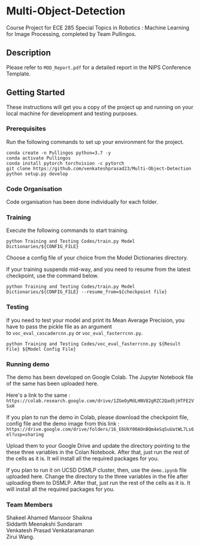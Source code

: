 # Multi-Object-Detection

Course Project for ECE 285 Special Topics in Robotics : Machine Learning for Image Processing, completed by Team Pullingos.

## Description

Please refer to ```MOD_Report.pdf``` for a detailed report in the NIPS Conference Template.

## Getting Started

These instructions will get you a copy of the project up and running on your local machine for development and testing purposes.

### Prerequisites

Run the following commands to set up your environment for the project.

```
conda create -n Pullingos python=3.7 -y
conda activate Pullingos
conda install pytorch torchvision -c pytorch
git clone https://github.com/venkateshprasad23/Multi-Object-Detection
python setup.py develop
```
### Code Organisation

Code organisation has been done individually for each folder.

### Training

Execute the following commands to start training.
```
python Training and Testing Codes/train.py Model Dictionaries/${CONFIG_FILE}
```
Choose a config file of your choice from the Model Dictionaries directory.

If your training suspends mid-way, and you need to resume from the latest checkpoint, use the command below.

```
python Training and Testing Codes/train.py Model Dictionaries/${CONFIG_FILE} --resume_from=${checkpoint file}
```

### Testing

If you need to test your model and print its Mean Average Precision, you have to pass the pickle file as an argument\
to ```voc_eval_cascadercnn.py``` or ```voc_eval_fasterrcnn.py```.

```
python Training and Testing Codes/voc_eval_fasterrcnn.py ${Result File} ${Model Config File}
```

### Running demo

The demo has been developed on Google Colab. The Jupyter Notebook file of the same has been uploaded here.

Here's a link to the same : ```https://colab.research.google.com/drive/1ZGeOyMdLHNV82gRZC2Qad5jHTFE2VSxH```

If you plan to run the demo in Colab, please download the checkpoint file, config file and the demo image
from this link : ```https://drive.google.com/drive/folders/16_E6UkY00AOnBQm4eSqSuUatWL7Ls6el?usp=sharing```

Upload them to your Google Drive and update the directory pointing to the these three variables in the Colan Notebook. After that, just run the rest of the cells as it is. It wil install all the required packages for you.

If you plan to run it on UCSD DSMLP cluster, then, use the ```demo.ipynb``` file uploaded here. Change the directory to the three variables in the file after uploading them to DSMLP. After that, just run the rest of the cells as it is. It will install all the required packages for you.

### Team Members

Shakeel Ahamed Mansoor Shaikna\
Siddarth Meenakshi Sundaram\
Venkatesh Prasad Venkataramanan\
Zirui Wang.


